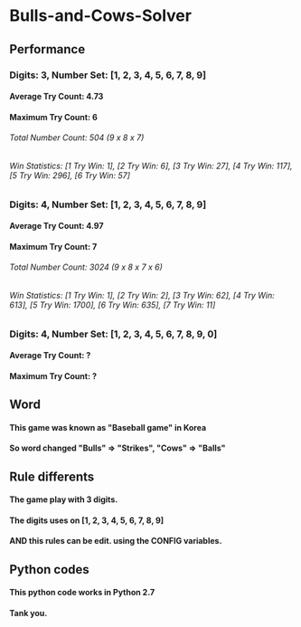 # Bulls-and-Cows-Solver
## Performance
### Digits: 3, Number Set: [1, 2, 3, 4, 5, 6, 7, 8, 9]
#### Average Try Count: 4.73
#### Maximum Try Count: 6
###### Total Number Count: 504 (9 x 8 x 7)
###### Win Statistics: [1 Try Win: 1], [2 Try Win: 6], [3 Try Win: 27], [4 Try Win: 117], [5 Try Win: 296], [6 Try Win: 57]

### Digits: 4, Number Set: [1, 2, 3, 4, 5, 6, 7, 8, 9]
#### Average Try Count: 4.97
#### Maximum Try Count: 7
###### Total Number Count: 3024 (9 x 8 x 7 x 6)
###### Win Statistics: [1 Try Win: 1], [2 Try Win: 2], [3 Try Win: 62], [4 Try Win: 613], [5 Try Win: 1700], [6 Try Win: 635], [7 Try Win: 11]

### Digits: 4, Number Set: [1, 2, 3, 4, 5, 6, 7, 8, 9, 0]
#### Average Try Count: ?
#### Maximum Try Count: ?

## Word
#### This game was known as "Baseball game" in Korea
#### So word changed "Bulls" => "Strikes", "Cows" => "Balls"

## Rule differents
#### The game play with 3 digits.
#### The digits uses on [1, 2, 3, 4, 5, 6, 7, 8, 9]
#### AND this rules can be edit. using the CONFIG variables.

## Python codes
#### This python code works in Python 2.7
#### Tank you.
